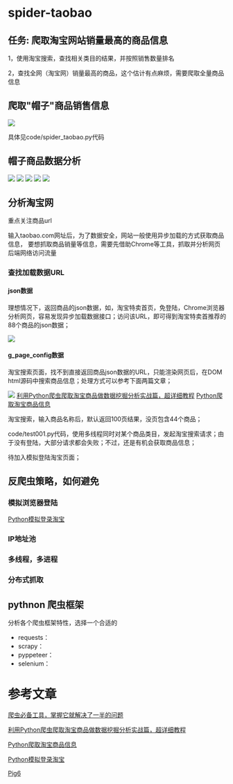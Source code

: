 # spider-taobao

## 任务: 爬取淘宝网站销量最高的商品信息
1，使用淘宝搜索，查找相关类目的结果，并按照销售数量排名

2，查找全网（淘宝网）销量最高的商品，这个估计有点麻烦，需要爬取全量商品信息


## 爬取"帽子"商品销售信息

![](imgs/cmd.png)

具体见code/spider_taobao.py代码

## 帽子商品数据分析

![](imgs/bar001.png)
![](imgs/bar002.png)
![](imgs/bar003.png)
![](imgs/map001.png)
![](imgs/map002.png)


## 分析淘宝网
重点关注商品url

输入taobao.com网址后，为了数据安全，网站一般使用异步加载的方式获取商品信息，
要想抓取商品销量等信息，需要先借助Chrome等工具，抓取并分析网页后端网络访问流量

### 查找加载数据URL

#### json数据
理想情况下，返回商品的json数据，如，淘宝特卖首页，免登陆，Chrome浏览器分析网页，容易发现异步加载数据接口；访问该URL，即可得到淘宝特卖首推荐的88个商品的json数据；

![](imgs/temai.png)

#### g_page_config数据

淘宝搜索页面，找不到直接返回商品json数据的URL，只能渲染网页后，在DOM html源码中搜索商品信息；处理方式可以参考下面两篇文章；

![](imgs/embedding.png)
[利用Python爬虫爬取淘宝商品做数据挖掘分析实战篇，超详细教程](https://zhuanlan.zhihu.com/p/34375874)
[Python爬取淘宝商品信息](https://blog.csdn.net/u014044812/article/details/100563668)

淘宝搜索，输入商品名称后，默认返回100页结果，没页包含44个商品；

code/test001.py代码，使用多线程同时对某个商品类目，发起淘宝搜索请求；由于没有登陆，大部分请求都会失败；不过，还是有机会获取商品信息；

待加入模拟登陆淘宝页面；


## 反爬虫策略，如何避免

### 模拟浏览器登陆

[Python模拟登录淘宝](https://blog.csdn.net/u014044812/article/details/99584382)

### IP地址池

### 多线程，多进程

### 分布式抓取

## pythnon 爬虫框架

分析各个爬虫框架特性，选择一个合适的

- requests：
- scrapy：
- pyppeteer：
- selenium：


# 参考文章
[爬虫必备工具，掌握它就解决了一半的问题](https://zhuanlan.zhihu.com/p/39340856)

[利用Python爬虫爬取淘宝商品做数据挖掘分析实战篇，超详细教程](https://zhuanlan.zhihu.com/p/34375874)

[Python爬取淘宝商品信息](https://blog.csdn.net/u014044812/article/details/100563668)

[Python模拟登录淘宝](https://blog.csdn.net/u014044812/article/details/99584382)

[Pig6](https://github.com/pig6)